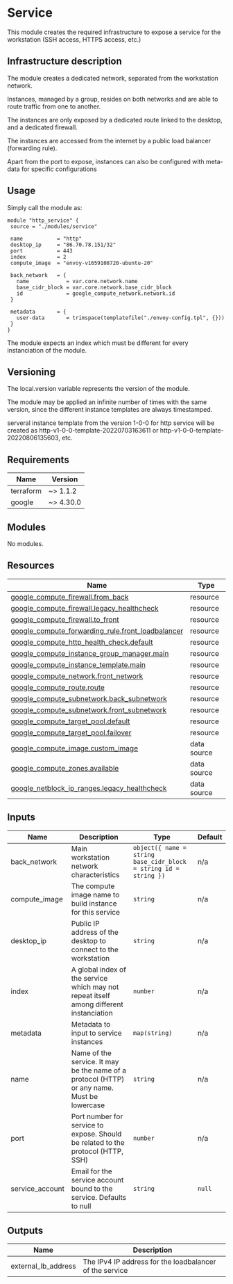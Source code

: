 <!-- BEGIN_TF_DOCS -->
# Service

This module creates the required infrastructure to expose a service for the workstation (SSH access, HTTPS access, etc.)

## Infrastructure description

The module creates a dedicated network, separated from the workstation network.

Instances, managed by a group, resides on both networks and are able to route traffic from one to another.

The instances are only exposed by a dedicated route linked to the desktop, and a dedicated firewall.

The instances are accessed from the internet by a public load balancer (forwarding rule).

Apart from the port to expose, instances can also be configured with meta-data for specific configurations

## Usage

Simply call the module as:

```hcl
module "http_service" {
 source = "./modules/service"

 name           = "http"
 desktop_ip     = "86.70.78.151/32"
 port           = 443
 index          = 2
 compute_image  = "envoy-v1659108720-ubuntu-20"

 back_network   = {
   name            = var.core.network.name
   base_cidr_block = var.core.network.base_cidr_block
   id              = google_compute_network.network.id
 }

 metadata       = {
   user-data       = trimspace(templatefile("./envoy-config.tpl", {}))
 }
}
```

The module expects an index which must be different for every instanciation of the module.

## Versioning

The local.version variable represents the version of the module.

The module may be applied an infinite number of times with the same version, since the different instance templates are always timestamped.

serveral instance template from the version 1-0-0 for http service will be created as http-v1-0-0-template-20220703163611 or http-v1-0-0-template-20220806135603, etc.

## Requirements

| Name | Version |
|------|---------|
| terraform | ~> 1.1.2 |
| google | ~> 4.30.0 |

## Modules

No modules.

## Resources

| Name | Type |
|------|------|
| [google_compute_firewall.from_back](https://registry.terraform.io/providers/hashicorp/google/latest/docs/resources/compute_firewall) | resource |
| [google_compute_firewall.legacy_healthcheck](https://registry.terraform.io/providers/hashicorp/google/latest/docs/resources/compute_firewall) | resource |
| [google_compute_firewall.to_front](https://registry.terraform.io/providers/hashicorp/google/latest/docs/resources/compute_firewall) | resource |
| [google_compute_forwarding_rule.front_loadbalancer](https://registry.terraform.io/providers/hashicorp/google/latest/docs/resources/compute_forwarding_rule) | resource |
| [google_compute_http_health_check.default](https://registry.terraform.io/providers/hashicorp/google/latest/docs/resources/compute_http_health_check) | resource |
| [google_compute_instance_group_manager.main](https://registry.terraform.io/providers/hashicorp/google/latest/docs/resources/compute_instance_group_manager) | resource |
| [google_compute_instance_template.main](https://registry.terraform.io/providers/hashicorp/google/latest/docs/resources/compute_instance_template) | resource |
| [google_compute_network.front_network](https://registry.terraform.io/providers/hashicorp/google/latest/docs/resources/compute_network) | resource |
| [google_compute_route.route](https://registry.terraform.io/providers/hashicorp/google/latest/docs/resources/compute_route) | resource |
| [google_compute_subnetwork.back_subnetwork](https://registry.terraform.io/providers/hashicorp/google/latest/docs/resources/compute_subnetwork) | resource |
| [google_compute_subnetwork.front_subnetwork](https://registry.terraform.io/providers/hashicorp/google/latest/docs/resources/compute_subnetwork) | resource |
| [google_compute_target_pool.default](https://registry.terraform.io/providers/hashicorp/google/latest/docs/resources/compute_target_pool) | resource |
| [google_compute_target_pool.failover](https://registry.terraform.io/providers/hashicorp/google/latest/docs/resources/compute_target_pool) | resource |
| [google_compute_image.custom_image](https://registry.terraform.io/providers/hashicorp/google/latest/docs/data-sources/compute_image) | data source |
| [google_compute_zones.available](https://registry.terraform.io/providers/hashicorp/google/latest/docs/data-sources/compute_zones) | data source |
| [google_netblock_ip_ranges.legacy_healthcheck](https://registry.terraform.io/providers/hashicorp/google/latest/docs/data-sources/netblock_ip_ranges) | data source |

## Inputs

| Name | Description | Type | Default |
|------|-------------|------|---------|
| back\_network | Main workstation network characteristics | ```object({ name = string base_cidr_block = string id = string })``` | n/a |
| compute\_image | The compute image name to build instance for this service | `string` | n/a |
| desktop\_ip | Public IP address of the desktop to connect to the workstation | `string` | n/a |
| index | A global index of the service which may not repeat itself among different instanciation | `number` | n/a |
| metadata | Metadata to input to service instances | `map(string)` | n/a |
| name | Name of the service. It may be the name of a protocol (HTTP) or any name. Must be lowercase | `string` | n/a |
| port | Port number for service to expose. Should be related to the protocol (HTTP, SSH) | `number` | n/a |
| service\_account | Email for the service account bound to the service. Defaults to null | `string` | `null` |

## Outputs

| Name | Description |
|------|-------------|
| external\_lb\_address | The IPv4 IP address for the loadbalancer of the service |
<!-- END_TF_DOCS -->